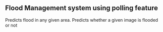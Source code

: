 ## Flood Management system using polling feature
 Predicts flood in any given area. 
 Predicts whether a given image is flooded or not

